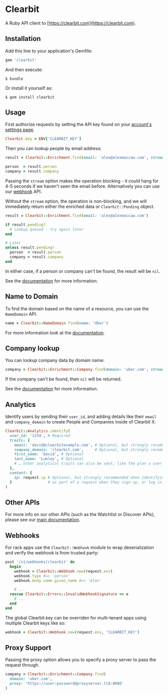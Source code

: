 # Clearbit

A Ruby API client to [https://clearbit.com](https://clearbit.com).

## Installation

Add this line to your application's Gemfile:

``` ruby
gem 'clearbit'
```

And then execute:

    $ bundle

Or install it yourself as:

    $ gem install clearbit

## Usage

First authorize requests by setting the API key found on your [account's settings page](https://clearbit.com/keys).

``` ruby
Clearbit.key = ENV['CLEARBIT_KEY']
```

Then you can lookup people by email address:

``` ruby
result = Clearbit::Enrichment.find(email: 'alex@alexmaccaw.com', stream: true)

person  = result.person
company = result.company
```

Passing the `stream` option makes the operation blocking - it could hang for 4-5 seconds if we haven't seen the email before. Alternatively you can use our [webhook](https://clearbit.com/docs#webhooks) API.

Without the `stream` option, the operation is non-blocking, and we will immediately return either the enriched data or `Clearbit::Pending` object.

```ruby
result = Clearbit::Enrichment.find(email: 'alex@alexmaccaw.com')

if result.pending?
  # Lookup queued - try again later
end

# Later
unless result.pending?
  person  = result.person
  company = result.company
end

```

In either case, if a person or company can't be found, the result will be `nil`.

See the [documentation](https://clearbit.com/docs#person-api) for more information.
## Name to Domain

To find the domain based on the name of a resource, you can use the `NameDomain` API.

```ruby
name = Clearbit::NameDomain.find(name: 'Uber')
```
For more information look at the [documentation](https://dashboard.clearbit.com/docs?ruby#name-to-domain-api).

## Company lookup

You can lookup company data by domain name:

``` ruby
company = Clearbit::Enrichment::Company.find(domain: 'uber.com', stream: true)
```

If the company can't be found, then `nil` will be returned.

See the [documentation](https://clearbit.com/docs#company-api) for more information.

## Analytics

Identify users by sending their `user_id`, and adding details like their `email` and `company_domain` to create People and Companies inside of Clearbit X.

```ruby
Clearbit::Analytics.identify(
  user_id: '1234', # Required
  traits: {
    email: 'david@clearbitexample.com', # Optional, but strongly recommended
    company_domain: 'clearbit.com',     # Optional, but strongly recommended
    first_name: 'David', # Optional
    last_name: 'Lumley', # Optional
    # … other analytical traits can also be sent, like the plan a user is on etc
  },
  context: {
    ip: request.ip # Optional, but strongly recommended when identifying users
  }                # as part of a request when they sign up, or log in
)
```

## Other APIs

For more info on our other APIs (such as the Watchlist or Discover APIs), please see our [main documentation](https://clearbit.com/docs).

## Webhooks

For rack apps use the `Clearbit::Webhook` module to wrap deserialization and verify the webhook is from trusted party:

``` ruby
post '/v1/webhooks/clearbit' do
  begin
    webhook = Clearbit::Webhook.new(request.env)
    webhook.type #=> 'person'
    webhook.body.name.given_name #=> 'Alex'

    # ...
  rescue Clearbit::Errors::InvalidWebhookSignature => e
    # ...
  end
end
```

The global Clearbit.key can be overriden for multi-tenant apps using multiple Clearbit keys like so:

```ruby
webhook = Clearbit::Webhook.new(request.env, 'CLEARBIT_KEY')
```

## Proxy Support

Passing the proxy option allows you to specify a proxy server to pass the request through.

``` ruby
company = Clearbit::Enrichment::Company.find(
  domain: 'uber.com',
  proxy: 'https://user:password@proxyserver.tld:8080'
)
```
